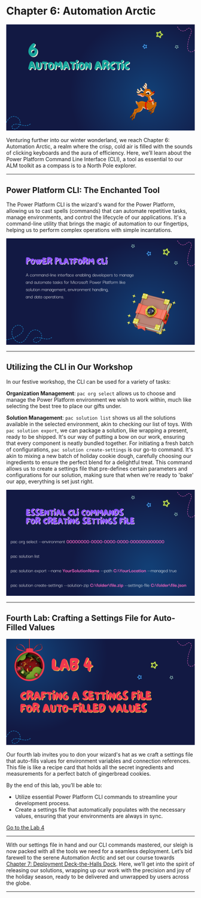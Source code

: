 # Chapter 6: Automation Arctic

![Chapter6](./SantaStorage/chapters/27.png)

Venturing further into our winter wonderland, we reach Chapter 6: Automation Arctic, a realm where the crisp, cold air is filled with the sounds of clicking keyboards and the aura of efficiency. Here, we’ll learn about the Power Platform Command Line Interface (CLI), a tool as essential to our ALM toolkit as a compass is to a North Pole explorer.

---

## Power Platform CLI: The Enchanted Tool

The Power Platform CLI is the wizard's wand for the Power Platform, allowing us to cast spells (commands) that can automate repetitive tasks, manage environments, and control the lifecycle of our applications. It's a command-line utility that brings the magic of automation to our fingertips, helping us to perform complex operations with simple incantations.

![Power Platform CLI](./SantaStorage/chapters/28.png)

---

## Utilizing the CLI in Our Workshop

In our festive workshop, the CLI can be used for a variety of tasks:

**Organization Management**: `pac org select` allows us to choose and manage the Power Platform environment we wish to work within, much like selecting the best tree to place our gifts under.

**Solution Management**: `pac solution list` shows us all the solutions available in the selected environment, akin to checking our list of toys. With `pac solution export`, we can package a solution, like wrapping a present, ready to be shipped. It's our way of putting a bow on our work, ensuring that every component is neatly bundled together. For initiating a fresh batch of configurations, `pac solution create-settings` is our go-to command. It's akin to mixing a new batch of holiday cookie dough, carefully choosing our ingredients to ensure the perfect blend for a delightful treat. This command allows us to create a settings file that pre-defines certain parameters and configurations for our solution, making sure that when we're ready to 'bake' our app, everything is set just right.

![CLI](./SantaStorage/chapters/29.png)

---

## Fourth Lab: Crafting a Settings File for Auto-Filled Values

![Lab4](./SantaStorage/chapters/30.png)

Our fourth lab invites you to don your wizard's hat as we craft a settings file that auto-fills values for environment variables and connection references. This file is like a recipe card that holds all the secret ingredients and measurements for a perfect batch of gingerbread cookies.

By the end of this lab, you’ll be able to:

- Utilize essential Power Platform CLI commands to streamline your development process.
- Create a settings file that automatically populates with the necessary values, ensuring that your environments are always in sync.

[Go to the Lab 4](./labs/Lab%204%20-%20Crafting%20a%20Settings%20File%20for%20Auto-filled%20Values.md)

---

With our settings file in hand and our CLI commands mastered, our sleigh is now packed with all the tools we need for a seamless deployment. Let’s bid farewell to the serene Automation Arctic and set our course towards [Chapter 7: Deployment Deck-the-Halls Dock](./Chapter7%20-%20Deployment%20Deck-The-Halls%20Dock.md). Here, we’ll get into the spirit of releasing our solutions, wrapping up our work with the precision and joy of the holiday season, ready to be delivered and unwrapped by users across the globe.

---

